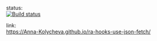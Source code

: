 status:  
[![Build status](https://ci.appveyor.com/api/projects/status/rkohc25i1sq43w7n?svg=true)](https://ci.appveyor.com/project/Anna-Kolycheva/ra-hooks-use-json-fetch)

link:  
https://Anna-Kolycheva.github.io/ra-hooks-use-json-fetch/
